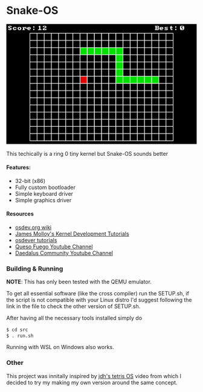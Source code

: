 # Snake-OS

![screenshot](docs/resources/Snake_sc_1.png)

This techically is a ring 0 tiny kernel but Snake-OS sounds better

#### Features:
- 32-bit (x86)
- Fully custom bootloader
- Simple keyboard driver
- Simple graphics driver

#### Resources
- [osdev.org wiki](https://wiki.osdev.org/Main_Page)
- [James Molloy's Kernel Development Tutorials](http://www.jamesmolloy.co.uk/tutorial_html/)
- [osdever tutorials](http://www.osdever.net/tutorials/view/interrupts-exceptions-and-idts-part-1-interrupts-isrs-irqs-the-pic)
- [Queso Fuego Youtube Channel](https://www.youtube.com/@QuesoFuego)
- [Daedalus Community Youtube Channel](https://www.youtube.com/@DaedalusCommunity)

### Building & Running
**NOTE**: This has only been tested with the QEMU emulator.

To get all essential software (like the cross compiler) run the SETUP.sh, if the script is not compatible with your Linux distro I'd suggest following the link in the file to check the other version of SETUP.sh.

After having all the necessary tools installed simply do
```
$ cd src
$ . run.sh
```

Running with WSL on Windows also works.


### Other
This project was innitally inspired by [jdh's tetris OS](https://youtu.be/FaILnmUYS_U) video from which I decided to try my making my own version around the same concept.